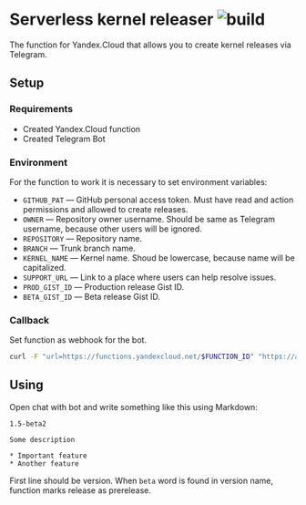 # Serverless kernel releaser ![build](https://github.com/mishamyrt/serverless-kernel-releaser/workflows/build/badge.svg?branch=master)

The function for Yandex.Сloud that allows you to create kernel releases via Telegram.

## Setup

### Requirements

* Created Yandex.Cloud function
* Created Telegram Bot

### Environment

For the function to work it is necessary to set environment variables:

* `GITHUB_PAT` — GitHub personal access token. Must have read and action permissions and allowed to create releases.
* `OWNER` — Repository owner username. Should be same as Telegram username, because other users will be ignored.
* `REPOSITORY` — Repository name.
* `BRANCH` — Trunk branch name.
* `KERNEL_NAME` — Kernel name. Shoud be lowercase, because name will be capitalized.
* `SUPPORT_URL` — Link to a place where users can help resolve issues.
* `PROD_GIST_ID` — Production release Gist ID.
* `BETA_GIST_ID` — Beta release Gist ID.

### Callback

Set function as webhook for the bot.

```sh
curl -F "url=https://functions.yandexcloud.net/$FUNCTION_ID" "https://api.telegram.org/bot$BOT_ID/setWebhook"
```

## Using

Open chat with bot and write something like this using Markdown:

```
1.5-beta2

Some description

* Important feature
* Another feature
```

First line should be version. When `beta` word is found in version name, function marks release as prerelease.